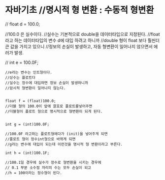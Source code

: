 # 자바기초	//명시적 형 변환 : 수동적 형변환
	
	
//  float d = 100.0;

//100.0 은 실수이다.
//실수는 기본적으로 double을 데이터타입으로 지정된다.
//float 라고 하는 데이터타입의 변수 d에 대입 하려고 하니까
//double 형이 float 보다 훨씬더 큰 값을 가지고 있으니
//정보의 손실이 발생하고, 자동 형변환이 일어나지 않으면서 에러가 발생.



//	int e = 100.0F;


	//e라는 변수는 인트형이다.
	//상수는 플로트다 
	//실수는 정수에 대입하면 정보 손실이 발생하니까 
	//암시적 형변환이 일어나지 않는다.


	float f = (float)100.0;
	//더블 형의 100.0이 앞에 괄호로 플로트를넣어주면
	//더블형이 플로트 형으로 명시적으로 형변환이 되게 된다.


	int g = (int)100.0F;

	//100.0F 라고하는 플로트형에다가 (init)을 넣어주게 되면
	//플로트 형이 정수int형으로 바뀌게 되면
	//g라는 변수에 대입이 되는데 이런것을 명시적 형 변환이라고 부른다.

	int h = (int)100.1F; 

	//100.1일 경우에 실수가 정수로 형변환을 시키는 경우에
	// 0.1 부분 소수점 자리의 수는 모두 손실이 되고
	//h = 100이라는 정수형이 된다.


		
		
